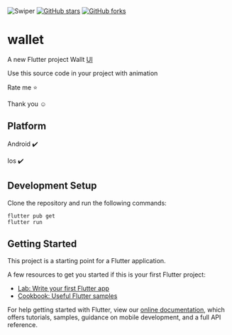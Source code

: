 ![Swiper](https://wp-endpoint.azureedge.net/wp-content/uploads/2019/09/wallet-logo-dark-bg@2x.png)
[![GitHub stars](https://img.shields.io/github/stars/iampawan/FlutterExampleApps.svg?style=social&label=Star)](https://github.com/amirziyacode)
[![GitHub forks](https://img.shields.io/github/forks/iampawan/FlutterExampleApps.svg?style=social&label=Fork)](https://github.com/amirziyacode?tab=repositories)



# wallet

A new Flutter project Wallt [UI](https://dribbble.com/shots/15794406-e-wallet-App-UI-Design/attachments/7604547?mode=media)

Use this source code in your project with animation 

 Rate me ⭐

Thank you ☺

## Platform

Android ✔️

Ios ✔️


## Development Setup
Clone the repository and run the following commands:
```
flutter pub get
flutter run
```

## Getting Started

This project is a starting point for a Flutter application.

A few resources to get you started if this is your first Flutter project:

- [Lab: Write your first Flutter app](https://flutter.dev/docs/get-started/codelab)
- [Cookbook: Useful Flutter samples](https://flutter.dev/docs/cookbook)

For help getting started with Flutter, view our
[online documentation](https://flutter.dev/docs), which offers tutorials,
samples, guidance on mobile development, and a full API reference.
